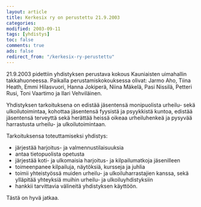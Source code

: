 ```yaml
--- 
layout: article 
title: Kerkesix ry on perustettu 21.9.2003 
categories: 
modified: 2003-09-11 
tags: [yhdistys]
toc: false 
comments: true 
ads: false 
redirect_from: "/kerkesix-ry-perustettu" 
--- 
```


21.9.2003 pidettiin yhdistyksen perustava kokous Kauniaisten uimahallin
takkahuoneessa. Paikalla perustamiskokouksessa olivat: Jarmo Aho, Tiina
Heath, Emmi Hilasvuori, Hanna Jokiperä, Niina Mäkelä, Pasi Nissilä,
Petteri Rusi, Toni Vaartimo ja Ilari Vehviläinen.

Yhdistyksen tarkoituksena on edistää jäsentensä monipuolista urheilu-
sekä ulkoilutoimintaa, kohottaa jäsentensä fyysistä ja psyykkistä
kuntoa, edistää jäsentensä terveyttä sekä herättää heissä oikeaa
urheiluhenkeä ja pysyvää harrastusta urheilu- ja ulkoilutoimintaan.

Tarkoituksensa toteuttamiseksi yhdistys:

-   järjestää harjoitus- ja valmennustilaisuuksia
-   antaa tietopuolista opetusta
-   järjestää koti- ja ulkomaisia harjoitus- ja kilpailumatkoja
    jäsenilleen
-   toimeenpanee kilpailuja, näytöksiä, kursseja ja juhlia
-   toimii yhteistyössä muiden urheilu- ja ulkoiluharrastajien kanssa, sekä ylläpitää yhteyksiä muihin
    urheilu- ja ulkoiluyhdistyksiin
-   hankkii tarvittavia välineitä yhdistyksen käyttöön.

Tästä on hyvä jatkaa.

